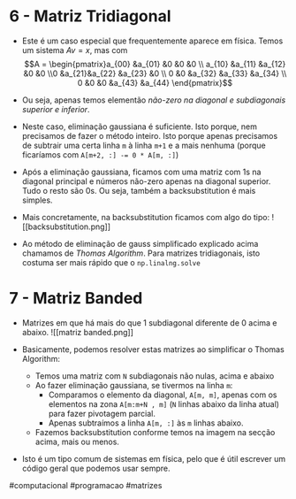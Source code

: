 # 6 - Matriz Tridiagonal
- Este é um caso especial que frequentemente aparece em física. Temos um sistema $Av=x$, mas com $$A = \begin{pmatrix}a_{00} &a_{01} &0 &0 &0 \\ a_{10} &a_{11} &a_{12} &0 &0 \\0  &a_{21}&a_{22} &a_{23} &0 \\ 0 &0  &a_{32} &a_{33} &a_{34} \\ 0 &0 &0 &a_{43} &a_{44} \end{pmatrix}$$
- Ou seja, apenas temos elementão _não-zero na diagonal e subdiagonais superior e inferior_.
- Neste caso, eliminação gaussiana é suficiente. Isto porque, nem precisamos de fazer o método inteiro. Isto porque apenas precisamos de subtrair uma certa linha `m` à linha `m+1` e a mais nenhuma (porque ficaríamos com `A[m+2, :] -= 0 * A[m, :]`)
- Após a eliminação gaussiana, ficamos com uma matriz com 1s na diagonal principal e números não-zero apenas na diagonal superior. Tudo o resto são 0s. Ou seja, também a backsubstitution é mais simples.

- Mais concretamente, na backsubstitution ficamos com algo do tipo:
![[backsubstitution.png]]
- Ao método de eliminação de gauss simplificado explicado acima chamamos de _Thomas Algorithm_. Para matrizes tridiagonais, isto costuma ser mais rápido que o `np.linalng.solve`

# 7 - Matriz Banded
- Matrizes em que há mais do que 1 subdiagonal diferente de 0 acima e abaixo.
![[matriz banded.png]]
- Basicamente, podemos resolver estas matrizes ao simplificar o Thomas Algorithm:
    - Temos uma matriz com `N` subdiagonais não nulas, acima e abaixo
    - Ao fazer eliminação gaussiana, se tivermos na linha `m`:
        - Comparamos o elemento da diagonal, `A[m, m]`, apenas com os elementos na zona `A[m:m+N , m]` (`N` linhas abaixo da linha atual) para fazer pivotagem parcial.
        - Apenas subtraímos a linha `A[m, :]` às `m` linhas abaixo.
    - Fazemos backsubstitution conforme temos na imagem na secção acima, mais ou menos.

- Isto é um tipo comum de sistemas em física, pelo que é útil escrever um código geral que podemos usar sempre.

#computacional #programacao #matrizes 
